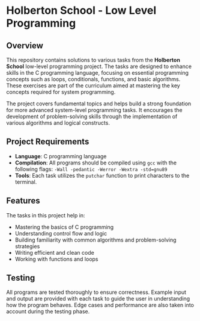 # Holberton School - Low Level Programming

## Overview

This repository contains solutions to various tasks from the **Holberton School** low-level programming project. The tasks are designed to enhance skills in the C programming language, focusing on essential programming concepts such as loops, conditionals, functions, and basic algorithms. These exercises are part of the curriculum aimed at mastering the key concepts required for system programming.

The project covers fundamental topics and helps build a strong foundation for more advanced system-level programming tasks. It encourages the development of problem-solving skills through the implementation of various algorithms and logical constructs.

## Project Requirements

- **Language**: C programming language
- **Compilation**: All programs should be compiled using `gcc` with the following flags: `-Wall -pedantic -Werror -Wextra -std=gnu89`
- **Tools**: Each task utilizes the `putchar` function to print characters to the terminal.
  
## Features

The tasks in this project help in:

- Mastering the basics of C programming
- Understanding control flow and logic
- Building familiarity with common algorithms and problem-solving strategies
- Writing efficient and clean code
- Working with functions and loops

## Testing

All programs are tested thoroughly to ensure correctness. Example input and output are provided with each task to guide the user in understanding how the program behaves. Edge cases and performance are also taken into account during the testing phase.
